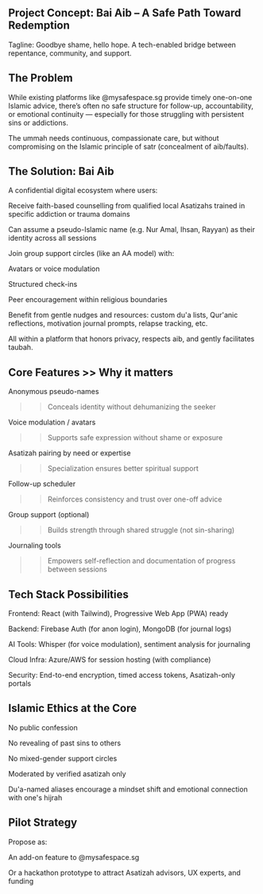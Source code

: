 ## Project Concept: Bai Aib – A Safe Path Toward Redemption
Tagline: Goodbye shame, hello hope. A tech-enabled bridge between repentance, community, and support.

## The Problem
While existing platforms like @mysafespace.sg provide timely one-on-one Islamic advice, there’s often no safe structure for follow-up, accountability, or emotional continuity — especially for those struggling with persistent sins or addictions.

The ummah needs continuous, compassionate care, but without compromising on the Islamic principle of satr (concealment of aib/faults).

## The Solution: Bai Aib
A confidential digital ecosystem where users:

Receive faith-based counselling from qualified local Asatizahs trained in specific addiction or trauma domains

Can assume a pseudo-Islamic name (e.g. Nur Amal, Ihsan, Rayyan) as their identity across all sessions

Join group support circles (like an AA model) with:

Avatars or voice modulation

Structured check-ins

Peer encouragement within religious boundaries

Benefit from gentle nudges and resources: custom du'a lists, Qur'anic reflections, motivation journal prompts, relapse tracking, etc.

All within a platform that honors privacy, respects aib, and gently facilitates taubah.

## Core Features >> Why it matters

Anonymous pseudo-names
>> Conceals identity without dehumanizing the seeker

Voice modulation / avatars
>> Supports safe expression without shame or exposure

Asatizah pairing by need or expertise
>> Specialization ensures better spiritual support

Follow-up scheduler
>> Reinforces consistency and trust over one-off advice

Group support (optional)
>> Builds strength through shared struggle (not sin-sharing)

Journaling tools
>> Empowers self-reflection and documentation of progress between sessions

## Tech Stack Possibilities
Frontend: React (with Tailwind), Progressive Web App (PWA) ready

Backend: Firebase Auth (for anon login), MongoDB (for journal logs)

AI Tools: Whisper (for voice modulation), sentiment analysis for journaling

Cloud Infra: Azure/AWS for session hosting (with compliance)

Security: End-to-end encryption, timed access tokens, Asatizah-only portals

## Islamic Ethics at the Core
No public confession

No revealing of past sins to others

No mixed-gender support circles

Moderated by verified asatizah only

Du'a-named aliases encourage a mindset shift and emotional connection with one's hijrah

## Pilot Strategy
Propose as:

An add-on feature to @mysafespace.sg

Or a hackathon prototype to attract Asatizah advisors, UX experts, and funding

